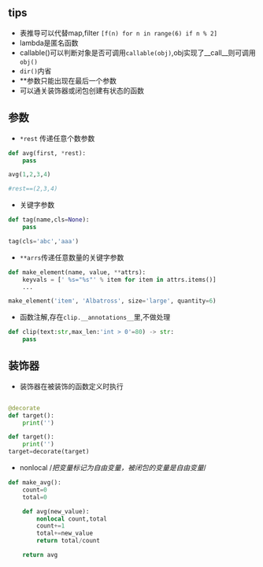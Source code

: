 
## tips
+ 表推导可以代替map,filter `[f(n) for n in range(6) if n % 2]`
+ lambda是匿名函数
+ callable()可以判断对象是否可调用`callable(obj)`,obj实现了__call__则可调用`obj()`
+ `dir()`内省
+ **参数只能出现在最后一个参数
+ 可以通关装饰器或闭包创建有状态的函数


## 参数

+ `*rest` 传递任意个数参数

```py
def avg(first, *rest):
    pass

avg(1,2,3,4)

#rest==(2,3,4)
```
+ 关键字参数

```py
def tag(name,cls=None):
    pass

tag(cls='abc','aaa')
```

+ `**arrs`传递任意数量的关键字参数

```py
def make_element(name, value, **attrs):
    keyvals = [' %s="%s"' % item for item in attrs.items()]
    ...

make_element('item', 'Albatross', size='large', quantity=6)
```

+ 函数注解,存在`clip.__annotations__`里,不做处理

```py
def clip(text:str,max_len:'int > 0'=80) -> str:
    pass
```

## 装饰器

+ 装饰器在被装饰的函数定义时执行

```py

@decorate
def target():
    print('')

def target():
    print('')
target=decorate(target)
```

+ nonlocal /*把变量标记为自由变量，被闭包的变量是自由变量*/

```py
def make_avg():
    count=0
    total=0

    def avg(new_value):
        nonlocal count,total
        count+=1
        total+=new_value
        return total/count

    return avg
```